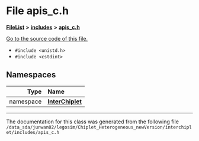 
# File apis\_c.h



[**FileList**](files.md) **>** [**includes**](dir_943fa6db2bfb09b7dcf1f02346dde40e.md) **>** [**apis\_c.h**](apis__c_8h.md)

[Go to the source code of this file.](apis__c_8h_source.md)



* `#include <unistd.h>`
* `#include <cstdint>`









## Namespaces

| Type | Name |
| ---: | :--- |
| namespace | [**InterChiplet**](namespaceInterChiplet.md) <br> |















------------------------------
The documentation for this class was generated from the following file `/data_sda/junwan02/legosim/Chiplet_Heterogeneous_newVersion/interchiplet/includes/apis_c.h`